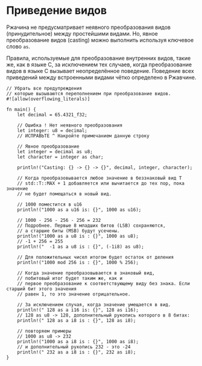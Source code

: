 # Приведение видов

Ржачина не предусматривает неявного преобразования видов (принудительное) между простейшими видами.
Но, явное преобразование видов (casting) можно выполнить используя ключевое слово `as`.

Правила, используемые для преобразование внутренних видов, такие же, как в языке C,
за исключением тех случаев, когда преобразование видов в языке C
вызывает неопределённое поведение.
Поведение всех приведений между встроенными видами чётко определено в Ржавчине.

```rust,editable,ignore,mdbook-runnable
// Убрать все предупреждения
// которые вызываются переполнением при преобразование видов.
#![allow(overflowing_literals)]

fn main() {
    let decimal = 65.4321_f32;

    // Ошибка ! Нет неявного преобразования
    let integer: u8 = decimal;
    // ИСПРАВЬТЕ ^ Накройте примечанием данную строку

    // Явное преобразование
    let integer = decimal as u8;
    let character = integer as char;

    println!("Casting: {} -> {} -> {}", decimal, integer, character);

    // Когда преобразовывается любое значение в беззнаковый вид T
    // std::T::MAX + 1 добавляется или вычитается до тех пор, пока значение
    // не будет помещаться в новый вид.

    // 1000 поместится в u16
    println!("1000 as a u16 is: {}", 1000 as u16);

    // 1000 - 256 - 256 - 256 = 232
    // Подробнее. Первые 8 младших битов (LSB) сохраняются,
    // а старшие биты (MSB) будут усечены.
    println!("1000 as a u8 is : {}", 1000 as u8);
    // -1 + 256 = 255
    println!("  -1 as a u8 is : {}", (-1i8) as u8);

    // Для положительных чисел итогом будет остаток от деления
    println!("1000 mod 256 is : {}", 1000 % 256);

    // Когда значение преобразовывается в знаковый вид,
    // побитовый итог будет таким же, как и
    // первое преобразование к соответствующему виду без знака. Если старший бит этого значения
    // равен 1, то это значение отрицательное.

    // За исключением случая, когда значение умещается в вид.
    println!(" 128 as a i16 is: {}", 128 as i16);
    // 128 as u8 -> 128, дополнительный рукопись которого в 8 битах:
    println!(" 128 as a i8 is : {}", 128 as i8);

    // повторяем примеры
    // 1000 as u8 -> 232
    println!("1000 as a i8 is : {}", 1000 as i8);
    // и дополнительный рукопись 232 - это -24
    println!(" 232 as a i8 is : {}", 232 as i8);
}
```
